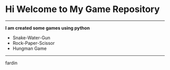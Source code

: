 # Hi Welcome to My Game Repository
***

**I am created some games using python**
- Snake-Water-Gun
- Rock-Paper-Scissor
- Hungman Game
---

fardin
